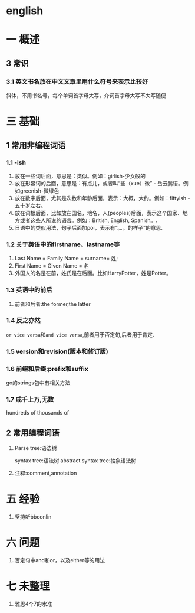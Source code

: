 # english
# 一 概述
## 3 常识
### 3.1 英文书名放在中文文章里用什么符号来表示比较好
斜体，不用书名号，每个单词首字母大写，介词首字母大写不大写随便

# 三 基础
## 1 常用非编程词语
### 1.1 -ish
1. 放在一些词后面，意思是：类似。例如：girlish-少女般的
2. 放在形容词的后面，意思是：有点儿，或者叫“些（xue）微” - 岳云鹏语。例如greenish-微绿色
3. 放在数字后面，尤其是次数和年龄后面，表示：大概，大约。例如：fiftyish - 五十岁左右。
4. 放在词根后面，比如放在国名，地名，人(peoples)后面，表示这个国家、地方或者这些人所说的语言。例如：British, English, Spanish。.
5. 日语中的类似用法，句子后面加poi，表示有“。。。的样子”的意思.

### 1.2 关于英语中的firstname、lastname等
1. Last Name = Family Name = surname= 姓; 
2. First Name = Given Name = 名
3. 外国人的名是在前，姓氏是在后面。比如HarryPotter，姓是Potter。

### 1.3 英语中的前后
1. 前者和后者:the former,the latter

### 1.4 反之亦然
`or vice versa`和`and vice versa`,前者用于否定句,后者用于肯定.
### 1.5 version和revision(版本和修订版)
### 1.6 前缀和后缀:prefix和suffix
go的strings包中有相关方法

### 1.7 成千上万,无数
hundreds of thousands of

## 2 常用编程词语
1. Parse tree:语法树

    syntax tree:语法树
    abstract syntax tree:抽象语法树

2. 注释:comment,annotation

# 五 经验
1. 坚持听bbconlin

# 六 问题
1. 否定句中and和or，以及either等的用法

# 七 未整理
1. 雅思4个7的水准